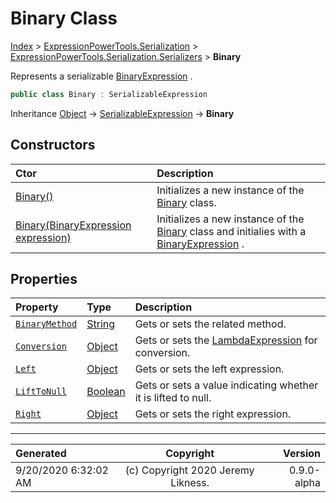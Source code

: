 ﻿# Binary Class

[Index](../index.md) > [ExpressionPowerTools.Serialization](ExpressionPowerTools.Serialization.a.md) > [ExpressionPowerTools.Serialization.Serializers](ExpressionPowerTools.Serialization.Serializers.n.md) > **Binary**

Represents a serializable [BinaryExpression](https://docs.microsoft.com/dotnet/api/system.linq.expressions.binaryexpression) .

```csharp
public class Binary : SerializableExpression
```

Inheritance [Object](https://docs.microsoft.com/dotnet/api/system.object) → [SerializableExpression](ExpressionPowerTools.Serialization.Serializers.SerializableExpression.cs.md) → **Binary**

## Constructors

| Ctor | Description |
| :-- | :-- |
| [Binary()](ExpressionPowerTools.Serialization.Serializers.Binary.ctor.md#binary) | Initializes a new instance of the [Binary](ExpressionPowerTools.Serialization.Serializers.Binary.cs.md) class. |
| [Binary(BinaryExpression expression)](ExpressionPowerTools.Serialization.Serializers.Binary.ctor.md#binarybinaryexpression-expression) | Initializes a new instance of the [Binary](ExpressionPowerTools.Serialization.Serializers.Binary.cs.md) class and            initialies with a [BinaryExpression](https://docs.microsoft.com/dotnet/api/system.linq.expressions.binaryexpression) . |
## Properties

| Property | Type | Description |
| :-- | :-- | :-- |
| [`BinaryMethod`](ExpressionPowerTools.Serialization.Serializers.Binary.BinaryMethod.prop.md) | [String](https://docs.microsoft.com/dotnet/api/system.string) | Gets or sets the related method. |
| [`Conversion`](ExpressionPowerTools.Serialization.Serializers.Binary.Conversion.prop.md) | [Object](https://docs.microsoft.com/dotnet/api/system.object) | Gets or sets the [LambdaExpression](https://docs.microsoft.com/dotnet/api/system.linq.expressions.lambdaexpression) for conversion. |
| [`Left`](ExpressionPowerTools.Serialization.Serializers.Binary.Left.prop.md) | [Object](https://docs.microsoft.com/dotnet/api/system.object) | Gets or sets the left expression. |
| [`LiftToNull`](ExpressionPowerTools.Serialization.Serializers.Binary.LiftToNull.prop.md) | [Boolean](https://docs.microsoft.com/dotnet/api/system.boolean) | Gets or sets a value indicating whether it is lifted to null. |
| [`Right`](ExpressionPowerTools.Serialization.Serializers.Binary.Right.prop.md) | [Object](https://docs.microsoft.com/dotnet/api/system.object) | Gets or sets the right expression. |


---

| Generated | Copyright | Version |
| :-- | :-: | --: |
| 9/20/2020 6:32:02 AM | (c) Copyright 2020 Jeremy Likness. | 0.9.0-alpha |
